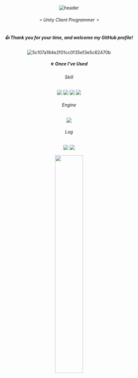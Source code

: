 <div align="center"> 
  
![header](https://capsule-render.vercel.app/api?type=Waving&color=4169E1&height=200&text=Seonghyuk%20Kim)
###### ⭐ Unity Client Programmer ⭐
##### :+1: Thank you for your time, and welcome my GitHub profile!

![5c107a184e2f01cc0f35e13e5c62470b](https://github.com/pima86/pima86/assets/71416955/d5a0aa78-3a12-46b1-bf70-b2c95df55f50)

##### 🌀: Once I've Used 
###### Skill
<img src="https://img.shields.io/badge/C-4479A1?style=for-the-badge&logo=C&logoColor=white">
<img src="https://img.shields.io/badge/github-181717?style=for-the-badge&logo=github&logoColor=white">
<img src="https://img.shields.io/badge/gitlab-181717?style=for-the-badge&logo=gitlab&logoColor=white">
<img src="https://img.shields.io/badge/Fork-181717?style=for-the-badge&logo=diagramsdotnet&logoColor=sky">

<br/>

###### Engine
<img src="https://img.shields.io/badge/Unity-007396?style=for-the-badge&logo=Unity&logoColor=white">

<br/>

###### Log
[<img src="https://img.shields.io/badge/Acmicpc-03C75A?style=flat-square&logo=codementor&logoColor=white"/>](https://www.acmicpc.net/user/wellesys)
[<img src="https://img.shields.io/badge/Youtube-ED1C40?style=flat-square&logo=Youtube&logoColor=white"/>](https://www.youtube.com/channel/UCmYgjURxYiuSghcsXR6-mYw)

<img src="https://github-readme-stats.vercel.app/api?username=pima86&theme=white&show_icons=true" width="42%" />

</div>
